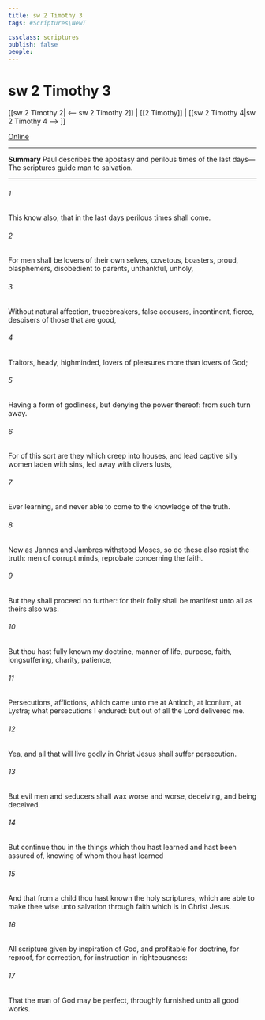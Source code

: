 ```yaml
---
title: sw 2 Timothy 3
tags: #Scriptures\NewT

cssclass: scriptures
publish: false
people:
---
```


# sw 2 Timothy 3
[[sw 2 Timothy 2| <-- sw 2 Timothy 2]] | [[2 Timothy]] | [[sw 2 Timothy 4|sw 2 Timothy 4 --> ]]

[Online](https://churchofjesuschrist.org/study/scriptures/nt/2-tim/3?lang=eng)

---
__Summary__
Paul describes the apostasy and perilous times of the last days—The scriptures guide man to salvation.

---
###### 1 
This know also, that in the last days perilous times shall come.

###### 2 
For men shall be lovers of their own selves, covetous, boasters, proud, blasphemers, disobedient to parents, unthankful, unholy,

###### 3 
Without natural affection, trucebreakers, false accusers, incontinent, fierce, despisers of those that are good,

###### 4 
Traitors, heady, highminded, lovers of pleasures more than lovers of God;

###### 5 
Having a form of godliness, but denying the power thereof: from such turn away.

###### 6 
For of this sort are they which creep into houses, and lead captive silly women laden with sins, led away with divers lusts,

###### 7 
Ever learning, and never able to come to the knowledge of the truth.

###### 8 
Now as Jannes and Jambres withstood Moses, so do these also resist the truth: men of corrupt minds, reprobate concerning the faith.

###### 9 
But they shall proceed no further: for their folly shall be manifest unto all  as theirs also was.

###### 10 
But thou hast fully known my doctrine, manner of life, purpose, faith, longsuffering, charity, patience,

###### 11 
Persecutions, afflictions, which came unto me at Antioch, at Iconium, at Lystra; what persecutions I endured: but out of  all the Lord delivered me.

###### 12 
Yea, and all that will live godly in Christ Jesus shall suffer persecution.

###### 13 
But evil men and seducers shall wax worse and worse, deceiving, and being deceived.

###### 14 
But continue thou in the things which thou hast learned and hast been assured of, knowing of whom thou hast learned 

###### 15 
And that from a child thou hast known the holy scriptures, which are able to make thee wise unto salvation through faith which is in Christ Jesus.

###### 16 
All scripture  given by inspiration of God, and  profitable for doctrine, for reproof, for correction, for instruction in righteousness:

###### 17 
That the man of God may be perfect, throughly furnished unto all good works.

